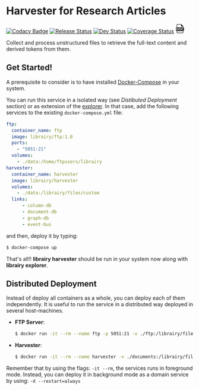 # Harvester for Research Articles
[![Codacy Badge](https://api.codacy.com/project/badge/Grade/b57869f0368743969edea71d4692303e)](https://www.codacy.com/app/cbadenes/harvester-research)
[![Release Status](https://travis-ci.org/librairy/harvester-research.svg?branch=master)](https://travis-ci.org/librairy/harvester-research)
[![Dev Status](https://travis-ci.org/librairy/harvester-research.svg?branch=master)](https://travis-ci.org/librairy/harvester-research)
[![Coverage Status](https://coveralls.io/repos/github/librairy/harvester-research/badge.svg?branch=master)](https://coveralls.io/github/librairy/harvester-research?branch=master)
[![Doc](https://raw.githubusercontent.com/librairy/resources/master/figures/interface.png)](https://rawgit.com/librairy/harvester-research/doc/report/index.html)


Collect and process unstructured files to retrieve the full-text content and derived tokens from them.

## Get Started!

A prerequisite to consider is to have installed [Docker-Compose](https://docs.docker.com/compose/) in your system.

You can run this service in a isolated way (see *Distibuted Deployment* section) or as extension of the [explorer](https://github.com/librairy/explorer).
In that case, add the following services to the existing `docker-compose.yml` file:

```yml
ftp:
  container_name: ftp
  image: librairy/ftp:1.0
  ports:
    - "5051:21"
  volumes:
    - ./data:/home/ftpusers/librairy
harvester:
  container_name: harvester
  image: librairy/harvester
  volumes:
    - ./data:/librairy/files/custom
  links:
      - column-db
      - document-db
      - graph-db
      - event-bus
```

and then, deploy it by typing:

```sh
$ docker-compose up
```
That's all!! **librairy harvester** should be run in your system now along with **librairy explorer**.

## Distributed Deployment

Instead of deploy all containers as a whole, you can deploy each of them independently. It is useful to run the service in a distributed way deployed in several host-machines.

- **FTP Server**:
    ```sh
    $ docker run -it --rm --name ftp -p 5051:21 -v ./ftp:/librairy/files/custom librairy/ftp:1.0
    ```

- **Harvester**:
    ```sh
    $ docker run -it --rm --name harvester -v ./documents:/librairy/files librairy/harvester
    ```

Remember that by using the flags: `-it --rm`, the services runs in foreground mode. Instead, you can deploy it in background mode as a domain service by using: `-d --restart=always`